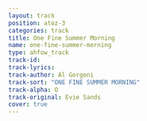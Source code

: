 ```yaml
---
layout: track
position: atoz-3
categories: track
title: One Fine Summer Morning
name: one-fine-summer-morning
type: ahfow_track
track-id:
track-lyrics: 
track-author: Al Gorgoni
track-sort: "ONE FINE SUMMER MORNING"
track-alpha: O
track-original: Evie Sands
cover: true
---
```

